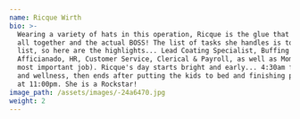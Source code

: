 ```yaml
---
name: Ricque Wirth
bio: >-
  Wearing a variety of hats in this operation, Ricque is the glue that holds it
  all together and the actual BOSS! The list of tasks she handles is too long to
  list, so here are the highlights... Lead Coating Specialist, Buffing
  Afficianado, HR, Customer Service, Clerical & Payroll, as well as Mom (her
  most important job). Ricque's day starts bright and early... 4:30am for health
  and wellness, then ends after putting the kids to bed and finishing paperwork
  at 11:00pm. She is a Rockstar!
image_path: /assets/images/-24a6470.jpg
weight: 2
---
```


